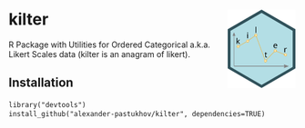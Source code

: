 # kilter <img align="right" src="https://raw.githubusercontent.com/alexander-pastukhov/kilter/refs/heads/main/kilter.svg" height="138" style="float:right; height:138px;">

R Package with Utilities for Ordered Categorical a.k.a. Likert Scales data (kilter is an anagram of likert).


## Installation

```{r}
library("devtools")
install_github("alexander-pastukhov/kilter", dependencies=TRUE)
```


